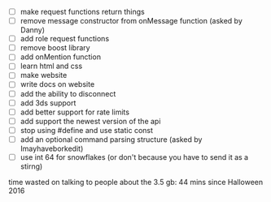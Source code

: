 - [ ] make request functions return things
- [ ] remove message constructor from onMessage function (asked by Danny)
- [ ] add role request functions
- [ ] remove boost library
- [ ] add onMention function
- [ ] learn html and css
- [ ] make website
- [ ] write docs on website
- [ ] add the ability to disconnect
- [ ] add 3ds support
- [ ] add better support for rate limits
- [ ] add support the newest version of the api
- [ ] stop using #define and use static const
- [ ] add an optional command parsing structure (asked by Imayhaveborkedit)
- [ ] use int 64 for snowflakes (or don't because you have to send it as a stirng)

time wasted on talking to people about the 3.5 gb: 44 mins since Halloween 2016